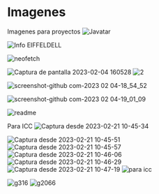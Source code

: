 # Imagenes
 Imagenes  para proyectos
![Javatar](https://user-images.githubusercontent.com/79823316/199960376-f210314b-b4e8-4873-9007-86fdd9d209e5.png)

![Info EIFFELDELL](https://user-images.githubusercontent.com/79823316/199964045-9828c4b1-75e5-478f-a89c-74ef0ceaafdd.png)

![neofetch](https://user-images.githubusercontent.com/79823316/199967044-9014d00a-d458-40c3-8ba7-89e7b03a607b.png)

![Captura de pantalla 2023-02-04 160528](https://user-images.githubusercontent.com/79823316/216794935-9d0f63b1-8684-428a-8cfc-045187515abc.png)
![2](https://user-images.githubusercontent.com/79823316/216795631-46d44f15-e1f1-43db-acb5-44bc333d4951.png)

![screenshot-github com-2023 02 04-18_54_52](https://user-images.githubusercontent.com/79823316/216796044-2893c0c7-63d7-402a-bdcd-0d1f9c199a59.png)

![screenshot-github com-2023 02 04-19_01_09](https://user-images.githubusercontent.com/79823316/216796218-1cc79570-298d-4767-b43d-ca202c6f3acf.png)

![readme](https://user-images.githubusercontent.com/79823316/220245622-4cd1cc0b-521c-4252-8e39-1d2b0d9c2389.png)

Para ICC
![Captura desde 2023-02-21 10-45-34](https://user-images.githubusercontent.com/79823316/220413991-2f28d9a4-2c89-48b6-b11a-f843c7becce7.png)

![Captura desde 2023-02-21 10-45-51](https://user-images.githubusercontent.com/79823316/220414107-bfd066e2-331f-4d94-85cb-9df1f3b49c1b.png)
![Captura desde 2023-02-21 10-45-57](https://user-images.githubusercontent.com/79823316/220414226-97e2cdf3-7ff5-4100-970c-3e88772cfc92.png)
![Captura desde 2023-02-21 10-46-06](https://user-images.githubusercontent.com/79823316/220414365-4442b7bf-6b4b-4aa9-9be8-77d55ab1d576.png)
![Captura desde 2023-02-21 10-46-29](https://user-images.githubusercontent.com/79823316/220414591-b0024a4b-d174-45d0-92ed-b120020f6873.png)
![Captura desde 2023-02-21 10-47-19](https://user-images.githubusercontent.com/79823316/220414847-91091515-0f55-4edc-8937-6e0b8e8fece8.png)
![para icc](https://user-images.githubusercontent.com/79823316/220416533-cd27c5c0-ac45-4fbf-a534-e0f8104c31d4.png)

![g316](https://user-images.githubusercontent.com/79823316/220524234-d6faf120-0654-426d-bd69-6f7c3e8c74f6.png)
![g2066](https://user-images.githubusercontent.com/79823316/220525076-34f1e2c8-7f4f-4091-9b28-d1ff16c9ea93.png)


